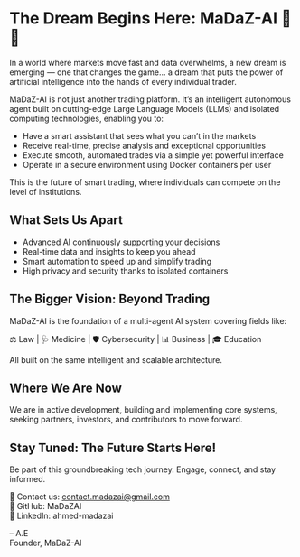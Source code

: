 # The Dream Begins Here: MaDaZ-AI 🧠🚀

In a world where markets move fast and data overwhelms, a new dream is emerging — one that changes the game… a dream that puts the power of artificial intelligence into the hands of every individual trader.

MaDaZ-AI is not just another trading platform. It’s an intelligent autonomous agent built on cutting-edge Large Language Models (LLMs) and isolated computing technologies, enabling you to:

- Have a smart assistant that sees what you can’t in the markets
- Receive real-time, precise analysis and exceptional opportunities
- Execute smooth, automated trades via a simple yet powerful interface
- Operate in a secure environment using Docker containers per user

This is the future of smart trading, where individuals can compete on the level of institutions.

## What Sets Us Apart

- Advanced AI continuously supporting your decisions
- Real-time data and insights to keep you ahead
- Smart automation to speed up and simplify trading
- High privacy and security thanks to isolated containers

## The Bigger Vision: Beyond Trading

MaDaZ-AI is the foundation of a multi-agent AI system covering fields like:

⚖️ Law | 🩺 Medicine | 🛡️ Cybersecurity | 📊 Business | 🎓 Education

All built on the same intelligent and scalable architecture.

## Where We Are Now

We are in active development, building and implementing core systems, seeking partners, investors, and contributors to move forward.

## Stay Tuned: The Future Starts Here!

Be part of this groundbreaking tech journey. Engage, connect, and stay informed.

📧 Contact us: contact.madazai@gmail.com  
🔗 GitHub: MaDaZAI  
🔗 LinkedIn: ahmed-madazai  

– A.E  
Founder, MaDaZ-AI
